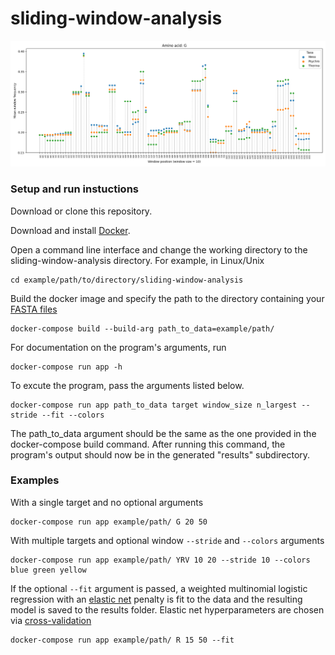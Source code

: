 # sliding-window-analysis

![Example plot](/example_plot.png)

### Setup and run instuctions

Download or clone this repository.

Download and install [Docker](https://www.docker.com/).

Open a command line interface and change the working directory to the sliding-window-analysis directory. For example, in Linux/Unix

    cd example/path/to/directory/sliding-window-analysis

Build the docker image and specify the path to the directory containing your [FASTA files](https://en.wikipedia.org/wiki/FASTA_format)

    docker-compose build --build-arg path_to_data=example/path/

For documentation on the program's arguments, run

    docker-compose run app -h

To excute the program, pass the arguments listed below.

    docker-compose run app path_to_data target window_size n_largest --stride --fit --colors

The path_to_data argument should be the same as the one provided in the docker-compose build command. After running this command, the program's output should now be in the generated "results" subdirectory.

### Examples

With a single target and no optional arguments

    docker-compose run app example/path/ G 20 50

With multiple targets and optional window `--stride` and `--colors` arguments

    docker-compose run app example/path/ YRV 10 20 --stride 10 --colors blue green yellow

If the optional `--fit` argument is passed, a weighted multinomial logistic regression with an [elastic net](https://en.wikipedia.org/wiki/Elastic_net_regularization) penalty is fit to the data and the resulting model is saved to the results folder. Elastic net hyperparameters are chosen via [cross-validation](<https://en.wikipedia.org/wiki/Cross-validation_(statistics)>)

    docker-compose run app example/path/ R 15 50 --fit
